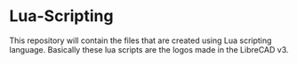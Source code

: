 Lua-Scripting
=============

This repository will contain the files that are created using Lua scripting language. Basically these lua scripts are the logos made in the LibreCAD v3.

